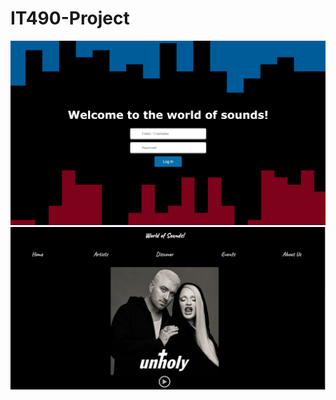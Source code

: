 # IT490-Project

<img src='https://github.com/kimianj/IT490-Projcet/blob/main/layout.png' width='' alt='Video Walkthrough' />
<img src='https://github.com/kimianj/IT490-Projcet/blob/main/homePage.JPG' width='' alt='Video Walkthrough' />

